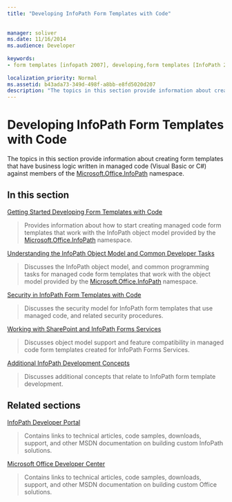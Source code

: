 ```yaml
---
title: "Developing InfoPath Form Templates with Code"
 
 
manager: soliver
ms.date: 11/16/2014
ms.audience: Developer
 
keywords:
- form templates [infopath 2007], developing,form templates [InfoPath 2007], managed code,InfoPath 2007,managed code form templates [InfoPath 2007]
 
localization_priority: Normal
ms.assetid: b43ada73-349d-498f-a8bb-e8fd5020d207
description: "The topics in this section provide information about creating form templates that have business logic written in managed code (Visual Basic or C#) against members of the Microsoft.Office.InfoPath namespace."
---
```


# Developing InfoPath Form Templates with Code

The topics in this section provide information about creating form templates that have business logic written in managed code (Visual Basic or C#) against members of the [Microsoft.Office.InfoPath](https://msdn.microsoft.com/library/Microsoft.Office.InfoPath.aspx) namespace. 
  
## In this section

[Getting Started Developing Form Templates with Code](getting-started-developing-form-templates-with-code.md)
  
> Provides information about how to start creating managed code form templates that work with the InfoPath object model provided by the [Microsoft.Office.InfoPath](https://msdn.microsoft.com/library/Microsoft.Office.InfoPath.aspx) namespace. 
    
[Understanding the InfoPath Object Model and Common Developer Tasks](understanding-the-infopath-object-model-and-common-developer-tasks.md)
  
> Discusses the InfoPath object model, and common programming tasks for managed code form templates that work with the object model provided by the [Microsoft.Office.InfoPath](https://msdn.microsoft.com/library/Microsoft.Office.InfoPath.aspx) namespace. 
    
[Security in InfoPath Form Templates with Code](security-in-infopath-form-templates-with-code.md)
  
> Discusses the security model for InfoPath form templates that use managed code, and related security procedures.
    
[Working with SharePoint and InfoPath Forms Services](working-with-sharepoint-and-infopath-forms-services.md)
  
> Discusses object model support and feature compatibility in managed code form templates created for InfoPath Forms Services. 
    
[Additional InfoPath Development Concepts](additional-infopath-development-concepts.md)
  
> Discusses additional concepts that relate to InfoPath form template development.
    
## Related sections

[InfoPath Developer Portal](http://go.microsoft.com/fwlink?LinkID=11689)
  
> Contains links to technical articles, code samples, downloads, support, and other MSDN documentation on building custom InfoPath solutions.
    
[Microsoft Office Developer Center](http://go.microsoft.com/fwlink?LinkID=27128)
  
> Contains links to technical articles, code samples, downloads, support, and other MSDN documentation on building custom Office solutions.
    

